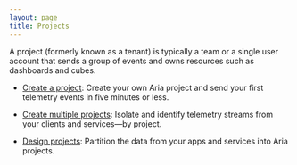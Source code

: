 ```yaml
---
layout: page
title: Projects
---
```


A project (formerly known as a tenant) is typically a team or a single user account that sends a group of events and owns resources such as dashboards and cubes.

- [Create a project](/developers/get-started/create-a-project/): Create your own Aria project and send your first telemetry events in five minutes or less.

- [Create multiple projects](/developers/deep-dives/projects/): Isolate and identify telemetry streams from your clients and services—by project.

- [Design projects](/developers/deep-dives/design-projects/): Partition the data from your apps and services into Aria projects.
